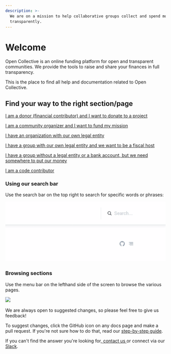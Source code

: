 ```yaml
---
description: >-
  We are on a mission to help collaborative groups collect and spend money
  transparently.
---
```


# Welcome

Open Collective is an online funding platform for open and transparent communities. We provide the tools to raise and share your finances in full transparency.

This is the place to find all help and documentation related to Open Collective.



## Find your way to the right section/page

[I am a donor (financial contributor) and I want to donate to a project](broken-reference)&#x20;

[I am a community organizer and I want to fund my mission ](collectives/collectives.md)

[I have an organization with our own legal entity](broken-reference)&#x20;

[I have a group with our own legal entity and we want to be a fiscal host ](broken-reference)

[I have a group without a legal entity or a bank account, but we need somewhere to put our money ](collectives/add-fiscal-host.md)

[I am a code contributor](broken-reference)

### Using our search bar

Use the search bar on the top right to search for specific words or phrases:

![](.gitbook/assets/welcome-search-bar-2019-11-26.gif)

### Browsing sections

Use the menu bar on the lefthand side of the screen to browse the various pages.

![](.gitbook/assets/about\_introduction\_browsing\_sections\_2021-08-12.gif)

We are always open to suggested changes, so please feel free to give us feedback!

To suggest changes, click the GitHub icon on any docs page and make a pull request. If you're not sure how to do that, read our [step-by-step guide](contributing/documentation/suggesting-changes.md).

If you can't find the answer you're looking for,[ contact us ](https://opencollective.com/contact)or connect via our [Slack](https://slack.opencollective.com).
